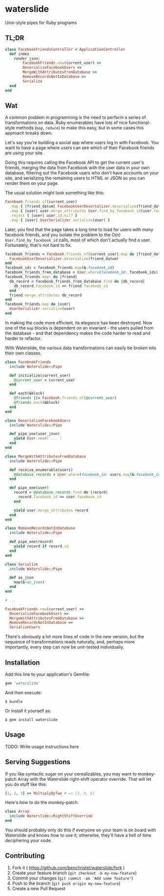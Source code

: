 # waterslide

Unix-style pipes for Ruby programs

## TL;DR

```ruby
class FacebookFriendsController < ApplicationController
  def index
    render json:
        FacebookFriends.new(current_user) >>
        DeserializeFacebookUsers >>
        MergeWithAttributesFromDatabase >>
        RemoveRecordsNotInDatabase >>
        Serialize
  end
end
```

## Wat

A common problem in programming is the need to perform a series of transformations on data. Ruby enumerables have lots of nice functional-style methods (`map`, `reduce`) to make this easy, but in some cases this approach breaks down.

Let's say you're building a social app where users log in with Facebook. You want to have a page where users can see which of their Facebook friends are using your site.

Doing this requires calling the Facebook API to get the current user's friends, merging the data from Facebook with the user data in your own database, filtering out the Facebook users who don't have accounts on your site, and serializing the remaining users to HTML or JSON so you can render them on your page.

The usual solution might look something like this:

```ruby
Facebook.friends_of(current_user)
  .map { |friend_datum| FacebookUserDeserializer.deserialize(friend_datum) }
  .map { |user| user.merge_attributes User.find_by_facebook_id(user.facebook_id) }
  .reject { |user| user.id.nil? }
  .map { |user| UserSerializer.serialize(user) }
```

Later, you find that the page takes a long time to load for users with many facebook friends, and you isolate the problem to the O(n) `User.find_by_facebook_id` calls, most of which don't actually find a user. Fortunately, that's not hard to fix.

```ruby
facebook_friends = Facebook.friends_of(current_user).map do |friend_datum|
  FacebookUserDeserializer.deserialize(friend_datum)
end
facebook_ids = facebook_friends.map(&:facebook_id)
facebook_friends_from_database = User.where(facebook_id: facebook_ids)
facebook_friends.map! do |friend|
  db_record = facebook_friends_from_database.find do |db_record|
    db_record.facebook_id == friend.facebook_id
  end
  friend.merge_attributes db_record
end
facebook_friends.map do |user|
  UserSerializer.serialize(user)
end
```

In making the code more efficient, its elegance has been destroyed. Now one of the `map` blocks is dependent on an invariant - the users pulled from the database - and that dependency makes the code harder to read and harder to refactor.

With Waterslide, the various data transformations can easily be broken into their own classes.

```ruby
class FacebookFriends
  include Waterslide::Pipe

  def initialize(current_user)
    @current_user = current_user
  end

  def each(&block)
    @friends ||= Facebook.friends_of(@current_user)
    @friends.each(&block)
  end
end

class DeserializeFacebookUsers
  include Waterslide::Pipe

  def pipe_one(user_json)
    yield User.new#( ... )
  end
end

class MergeWithAttributesFromDatabase
  include Waterslide::Pipe

  def receive_enumerable(users)
    @database_records = User.where(facebook_id: users.map(&:facebook_id)).to_a
  end

  def pipe_one(user)
    record = @database_records.find do |record|
      record.facebook_id == user.facebook_id
    end

    yield user.merge_attributes record
  end
end

class RemoveRecordsNotInDatabase
  include Waterslide::Pipe

  def pipe_one(record)
    yield record if record.id
  end
end

class Serialize
  include Waterslide::Pipe

  def as_json
    map(&:as_json)
  end
end

# ...

FacebookFriends.new(current_user) >>
  DeserializeFacebookUsers >>
  MergeWithAttributesFromDatabase >>
  RemoveRecordsNotInDatabase >>
  SerializeUsers
```

There's obviously a lot more lines of code in the new version, but the sequence of transformations reads naturally, and, perhaps more importantly, every step can now be unit-tested individually.

## Installation

Add this line to your application's Gemfile:

```ruby
gem 'waterslide'
```

And then execute:

    $ bundle

Or install it yourself as:

    $ gem install waterslide

## Usage

TODO: Write usage instructions here

## Serving Suggestions

If you like syntactic sugar on your cerealizables, you may want to monkey-patch Array with the Waterslide right-shift operator override. That will let you do stuff like this:

```ruby
[1, 2, 3] >> MultiplyByTwo # => [2, 4, 6]
```

Here's how to do the monkey-patch:

```ruby
class Array
  include Waterslide::RightShiftOverride
end
```

You should probably only do this if everyone on your team is on board with Waterslide and knows how to use it; otherwise, they'll have a hell of time deciphering your code.

## Contributing

1. Fork it ( https://github.com/benchristel/waterslide/fork )
2. Create your feature branch (`git checkout -b my-new-feature`)
3. Commit your changes (`git commit -am 'Add some feature'`)
4. Push to the branch (`git push origin my-new-feature`)
5. Create a new Pull Request
